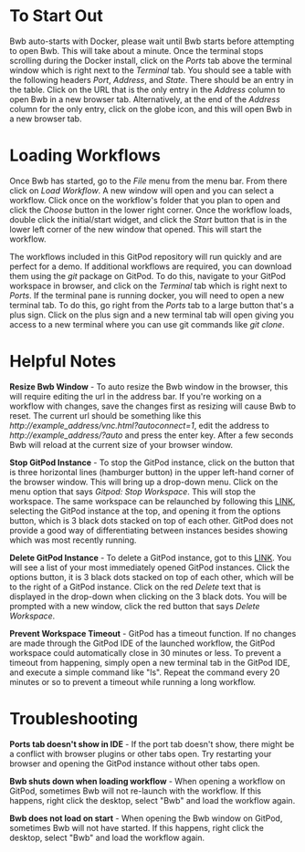 # To Start Out

Bwb auto-starts with Docker, please wait until Bwb starts before attempting to open Bwb.  This will take about a minute.  Once the terminal stops scrolling during the Docker install, click on the _Ports_ tab above the terminal window which is right next to the _Terminal_ tab.  You should see a table with the following headers _Port_, _Address_, and _State_.  There should be an entry in the table.  Click on the URL that is the only entry in the _Address_ column to open Bwb in a new browser tab.  Alternatively, at the end of the _Address_ column for the only entry, click on the globe icon, and this will open Bwb in a new browser tab.

# Loading Workflows

Once Bwb has started, go to the _File_ menu from the menu bar.  From there click on _Load Workflow_.  A new window will open and you can select a workflow.  Click once on the workflow's folder that you plan to open and click the _Choose_ button in the lower right corner.  Once the workflow loads, double click the initial/start widget, and click the _Start_ button that is in the lower left corner of the new window that opened.  This will start the workflow.

The workflows included in this GitPod repository will run quickly and are perfect for a demo.  If additional workflows are required, you can download them using the _git_ package on GitPod.  To do this, navigate to your GitPod workspace in browser, and click on the _Terminal_ tab which is right next to _Ports_.  If the terminal pane is running docker, you will need to open a new terminal tab.  To do this, go right from the _Ports_ tab to a large button that's a plus sign.  Click on the plus sign and a new terminal tab will open giving you access to a new terminal where you can use git commands like _git clone_.

# Helpful Notes
**Resize Bwb Window** - To auto resize the Bwb window in the browser, this will require editing the url in the address bar.  If you're working on a workflow with changes, save the changes first as resizing will cause Bwb to reset.  The current url should be something like this _http://example_address/vnc.html?autoconnect=1_, edit the address to _http://example_address/?auto_ and press the enter key.  After a few seconds Bwb will reload at the current size of your browser window.

**Stop GitPod Instance** - To stop the GitPod instance, click on the button that is three horizontal lines (hamburger button) in the upper left-hand corner of the browser window.  This will bring up a drop-down menu.  Click on the menu option that says _Gitpod: Stop Workspace_.  This will stop the workspace.  The same workspace can be relaunched by following this [LINK](https://gitpod.io/workspaces), selecting the GitPod instance at the top, and opening it from the options button, which is 3 black dots stacked on top of each other.  GitPod does not provide a good way of differentiating between instances besides showing which was most recently running.

**Delete GitPod Instance** - To delete a GitPod instance, got to this [LINK](https://gitpod.io/workspaces).  You will see a list of your most immediately opened GitPod instances.  Click the options button, it is 3 black dots stacked on top of each other, which will be to the right of a GitPod instance.  Click on the red _Delete_ text that is displayed in the drop-down when clicking on the 3 black dots.  You will be prompted with a new window, click the red button that says _Delete Workspace_.

**Prevent Workspace Timeout** - GitPod has a timeout function.  If no changes are made through the GitPod IDE of the launched workflow, the GitPod workspace could automatically close in 30 minutes or less.  To prevent a timeout from happening, simply open a new terminal tab in the GitPod IDE, and execute a simple command like "ls".  Repeat the command every 20 minutes or so to prevent a timeout while running a long workflow.

# Troubleshooting
**Ports tab doesn't show in IDE** - If the port tab doesn't show, there might be a conflict with browser plugins or other tabs open.  Try restarting your browser and opening the GitPod instance without other tabs open.

**Bwb shuts down when loading workflow** - When opening a workflow on GitPod, sometimes Bwb will not re-launch with the workflow.  If this happens, right click the desktop, select "Bwb" and load the workflow again.

**Bwb does not load on start** - When opening the Bwb window on GitPod, sometimes Bwb will not have started.  If this happens, right click the desktop, select "Bwb" and load the workflow again.
